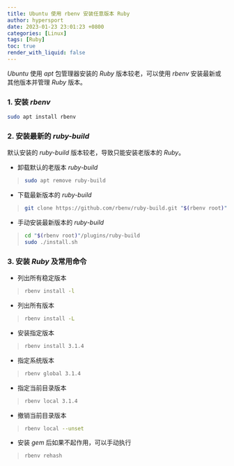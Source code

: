 ```yaml
---
title: Ubuntu 使用 rbenv 安装任意版本 Ruby
author: hypersport
date: 2023-01-23 23:01:23 +0800
categories: [Linux]
tags: [Ruby]
toc: true
render_with_liquid: false
---
```


*Ubuntu* 使用 *apt* 包管理器安装的 *Ruby* 版本较老，可以使用 *rbenv* 安装最新或其他版本并管理 *Ruby* 版本。

### 1. 安装 *rbenv*

```bash
sudo apt install rbenv
```

### 2. 安装最新的 *ruby-build*

默认安装的 *ruby-build* 版本较老，导致只能安装老版本的 *Ruby*。

- 卸载默认的老版本 *ruby-build*

>```bash
>sudo apt remove ruby-build
>```

- 下载最新版本的 *ruby-build*

>```bash
>git clone https://github.com/rbenv/ruby-build.git "$(rbenv root)"/plugins/ruby-build
>```

- 手动安装最新版本的 *ruby-build*

>```bash
>cd "$(rbenv root)"/plugins/ruby-build
>sudo ./install.sh
>```

### 3. 安装 *Ruby* 及常用命令

- 列出所有稳定版本

>```bash
>rbenv install -l
>```

- 列出所有版本

>```bash
>rbenv install -L
>```

- 安装指定版本

>```bash
>rbenv install 3.1.4
>```

- 指定系统版本

>```bash
>rbenv global 3.1.4
>```

- 指定当前目录版本

>```bash
>rbenv local 3.1.4
>```

- 撤销当前目录版本

>```bash
>rbenv local --unset
>```

- 安装 *gem* 后如果不起作用，可以手动执行

>```bash
>rbenv rehash
>```
